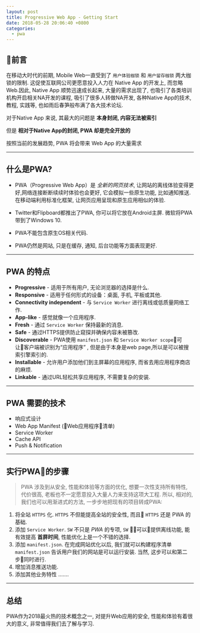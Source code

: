 ```yaml
---
layout: post
title: Progressive Web App - Getting Start
date: 2018-05-28 20:06:40 +0800
categories:
  - pwa
---
```


## 前言
在移动大时代的前期, Mobile Web一直受到了 `用户体验枷锁` 和 `用户留存枷锁` 两大枷锁的限制. 这促使互联网公司更愿意投入人力在 Native App 的开发上, 而忽略 Web.因此, Native App 顺势迅速成长起来, 大量的需求出现了, 也吸引了各类培训机构开启相关NA开发的课程, 吸引了很多人转做NA开发, 各种Native App的技术, 教程, 实践等, 也如雨后春笋般布满了各大技术论坛.

对于Native App 来说, 其最大的问题是 **本身封闭, 内容无法被索引**

但是 **相对于Native App的封闭, PWA 却是完全开放的**

按照当前的发展趋势, PWA 将会带来 Web App 的大量需求

---

## 什么是PWA?

+ PWA（Progressive Web App）是 *全新的网页技术*, 让网站的离线体验变得更好,网络连接断断续续时体验也会更好, 它会模拟一些原生功能, 比如通知推送. 在移动端利用标准化框架, 让网页应用呈现和原生应用相似的体验.

+ Twitter和Flipboard都推出了PWA, 你可以将它放在Android主屏. 微软将PWA带到了Windows 10.

+ PWA不能包含原生OS相关代码.

+ PWA仍然是网站, 只是在缓存, 通知, 后台功能等方面表现更好.

---
## PWA 的特点
+ **Progressive** - 适用于所有用户, 无论浏览器的选择是什么.
+ **Responsive** - 适用于任何形式的设备：桌面, 手机, 平板或其他.
+ **Connectivity independent** - 与 `Service Worker` 进行离线或低质量网络工作.
+ **App-like** - 感觉就像一个应用程序.
+ **Fresh** - 通过 `Service Worker` 保持最新的消息.
+ **Safe** - 通过HTTPS提供防止窥探并确保内容未被篡改.
+ **Discoverable** - PWA使用 `manifest.json` 和 `Service Worker scope`可让客户端被识别为“应用程序” , 但是由于本身是web page,所以是可以被搜索引擎索引的.
+ **Installable** - 允许用户添加他们到主屏幕的应用程序, 而省去用应用程序商店的麻烦.
+ **Linkable** - 通过URL轻松共享应用程序, 不需要复杂的安装.

---
## PWA 需要的技术
+ 响应式设计
+ Web App Manifest (Web应用程序清单)
+ Service Worker
+ Cache API
+ Push & Notification

---
## 实行PWA的步骤

> PWA 涉及到从安全, 性能和体验等方面的优化, 想要一次性支持所有特性, 代价很高, 老板也不一定愿意投入大量人力来支持这项大工程.
所以, 相对的, 我们也可以用渐进式的方法, 一步步地把现有的项目转成PWA:

1. 将全站 `HTTPS` 化. `HTTPS` 不但能提高全站的安全性, 而且 `HTTPS` 还是 PWA 的基础.
1. 添加 `Service Worker`. `SW` 不只是 *PWA* 的专项, `SW` 可以提供离线功能, 能有效提高 **首屏时间**, 性能优化上是一个不错的选择.
1. 添加 `manifest.json`. 在完成网站优化以后, 我们就可以构建程序清单 `manifest.json` 告诉用户我们的网站是可以运行安装. 当然, 这步可以和第二步同时进行.
1. 增加消息推送功能.
1. 添加其他业务特性 .......

---
## 总结
PWA作为2018最火热的技术概念之一, 对提升Web应用的安全, 性能和体验有着很大的意义, 非常值得我们去了解与学习.
